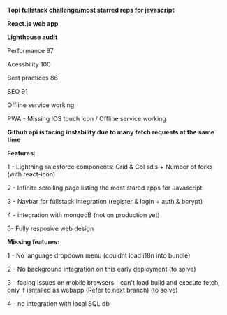 **Topi fullstack challenge/most starred reps for javascript**

**React.js web app**

**Lighthouse audit**  

Performance 97

Acessbility 100

Best practices 86

SEO 91

Offline service working

PWA - Missing IOS touch icon / Offline service working

**Github api is facing instability due to many fetch requests at the same time**

**Features:**

1 - Lightning salesforce components: Grid & Col sdls + Number of forks (with react-icon)

2 - Infinite scrolling page listing the most stared apps for Javascript

3 - Navbar for fullstack integration (register & login + auth & bcrypt)

4 - integration with mongodB (not on production yet)

5-  Fully resposive web design

**Missing features:**

1 - No language dropdown menu (couldnt load i18n into bundle)

2 - No background integration on this early deployment (to solve)

3 - facing Issues on mobile browsers - can't load build and execute fetch, only if isntalled as webapp (Refer to next branch) (to solve)

4 - no integration with local SQL db



